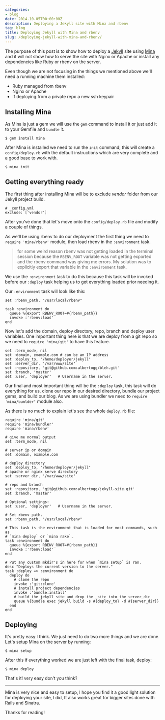 ```yaml
---
categories:
- blog
date: 2014-10-05T00:00:00Z
description: Deploying a Jekyll site with Mina and rbenv
tag: blog
title: Deploying Jekyll with Mina and rbenv
slug: /deploying-jekyll-with-mina-and-rbenv/
---
```


The purpose of this post is to show how to deploy a [Jekyll][jekyll] site using
[Mina][mina] and it will not show how to serve the site with Nginx or Apache or
install any dependencies like Ruby or rbenv on the server.

Even though we are not focusing in the things we mentioned above we'll need a
running machine them installed:

- Ruby managed from rbenv
- Nginx or Apache
- If deploying from a private repo a new ssh keypair

## Installing Mina

As Mina is just a gem we will use the `gem` command to install it or just add
it to your Gemfile and `bundle` it.

    $ gem install mina

After Mina is installed we need to run the `init` command, this will create a
`config/deploy.rb` with the default instructions which are very complete and a
good base to work with.

    $ mina init

## Getting everything ready

The first thing after installing Mina will be to exclude _vendor_ folder from
our Jekyll project build.

    # _config.yml
    exclude: ['vendor']

After you've done that let's move onto the `config/deploy.rb` file and modify
a couple of things.

As we'll be using rbenv to do our deployment the first thing we need to
`require 'mina/rbenv'` module, then load rbenv in the `:environment` task.

> for some weird reason rbenv was not getting loaded in the terminal session
> because the `RBENV_ROOT` variable was not getting exported and the rbenv
> command was giving me errors. My solution was to explicitly export that
> variable in the `:environment` task.

We use the `:environment` task to do this because this task will be invoked
before our `:deploy` task helping us to get everything loaded prior needing
it.

Our `:environment` task will look like this:

    set :rbenv_path, "/usr/local/rbenv"

    task :environment do
      queue %{export RBENV_ROOT=#{rbenv_path}}
      invoke :'rbenv:load'
    end

Now let's add the domain, deploy directory, repo, branch and deploy user
variables. One important thing here is that we are deploy from a git repo so we
need to `require 'mina/git'` to have this feature.

    set :term_mode, nil
    set :domain, example.com # can be an IP address
    set :deploy_to, '/home/deployer/jekyll'
    set :server_dir, '/var/www/site'
    set :repository, 'git@github.com:albertogg/bleh.git'
    set :branch, 'master'
    set :user, 'deployer'   # Username in the server.

Our final and most important thing will be the `:deploy` task, this task will
do everything for us, clone our repo in our desired directory, bundle our
project gems, and build our blog. As we are using bundler we need to
`require 'mina/bunlder'` module also.

As there is no much to explain let's see the whole `deploy.rb` file:

    require 'mina/git'
    require 'mina/bundler'
    require 'mina/rbenv'

    # give me normal output
    set :term_mode, nil

    # server ip or domain
    set :domain, example.com

    # deploy directory
    set :deploy_to, '/home/deployer/jekyll'
    # apache or nginx serve directory
    set :server_dir, '/var/www/site'

    # repo and branch
    set :repository, 'git@github.com:albertogg/jekyll-site.git'
    set :branch, 'master'

    # Optional settings:
    set :user, 'deployer'   # Username in the server.

    # Set rbenv path.
    set :rbenv_path, "/usr/local/rbenv"

    # This task is the environment that is loaded for most commands, such as
    # `mina deploy` or `mina rake`.
    task :environment do
      queue %{export RBENV_ROOT=#{rbenv_path}}
      invoke :'rbenv:load'
    end

    # Put any custom mkdir's in here for when `mina setup` is ran.
    desc "Deploys the current version to the server."
    task :deploy => :environment do
      deploy do
        # clone the repo
        invoke :'git:clone'
        # install project dependencies
        invoke :'bundle:install'
        # build the jekyll site and drop the _site into the server_dir
        queue %{bundle exec jekyll build -s #{deploy_to} -d #{server_dir}}
      end
    end

## Deploying

It's pretty easy I think. We just need to do two more things and we are done.
Let's setup Mina on the server by running:

    $ mina setup

After this if everything worked we are just left with the final task, deploy:

    $ mina deploy

That's it! very easy don't you think?

---

Mina is very nice and easy to setup, I hope you find it a good light solution
for deploying your site, I did, It also works great for bigger sites done with
Rails and Sinatra.

Thanks for reading!

[rubygems]: http://rubygems.org/
[jekyll]: http://jekyllrb.com/
[mina]: http://nadarei.co/mina/
